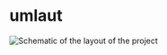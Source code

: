 # umlaut

![Schematic of the layout of the project](readme_docs/Untitled-2022-02-14-2056?raw=true "Title")